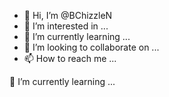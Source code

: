 - 👋 Hi, I’m @BChizzleN
- 👀 I’m interested in ...
- 🌱 I’m currently learning ...
- 💞️ I’m looking to collaborate on ...
- 📫 How to reach me ...

<!---
BChizzleN/BChizzleN is a ✨ special ✨ repository because its `README.md` (this file) appears on your GitHub profile.
You can click the Preview link to take a look at your changes.
---> 🌱 I’m currently learning ...
